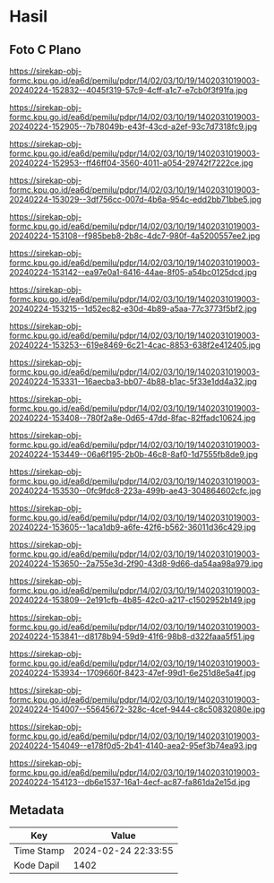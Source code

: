 # Hasil

## Foto C Plano

https://sirekap-obj-formc.kpu.go.id/ea6d/pemilu/pdpr/14/02/03/10/19/1402031019003-20240224-152832--4045f319-57c9-4cff-a1c7-e7cb0f3f91fa.jpg

https://sirekap-obj-formc.kpu.go.id/ea6d/pemilu/pdpr/14/02/03/10/19/1402031019003-20240224-152905--7b78049b-e43f-43cd-a2ef-93c7d7318fc9.jpg

https://sirekap-obj-formc.kpu.go.id/ea6d/pemilu/pdpr/14/02/03/10/19/1402031019003-20240224-152953--ff46ff04-3560-4011-a054-29742f7222ce.jpg

https://sirekap-obj-formc.kpu.go.id/ea6d/pemilu/pdpr/14/02/03/10/19/1402031019003-20240224-153029--3df756cc-007d-4b6a-954c-edd2bb71bbe5.jpg

https://sirekap-obj-formc.kpu.go.id/ea6d/pemilu/pdpr/14/02/03/10/19/1402031019003-20240224-153108--f985beb8-2b8c-4dc7-980f-4a5200557ee2.jpg

https://sirekap-obj-formc.kpu.go.id/ea6d/pemilu/pdpr/14/02/03/10/19/1402031019003-20240224-153142--ea97e0a1-6416-44ae-8f05-a54bc0125dcd.jpg

https://sirekap-obj-formc.kpu.go.id/ea6d/pemilu/pdpr/14/02/03/10/19/1402031019003-20240224-153215--1d52ec82-e30d-4b89-a5aa-77c3773f5bf2.jpg

https://sirekap-obj-formc.kpu.go.id/ea6d/pemilu/pdpr/14/02/03/10/19/1402031019003-20240224-153253--619e8469-6c21-4cac-8853-638f2e412405.jpg

https://sirekap-obj-formc.kpu.go.id/ea6d/pemilu/pdpr/14/02/03/10/19/1402031019003-20240224-153331--16aecba3-bb07-4b88-b1ac-5f33e1dd4a32.jpg

https://sirekap-obj-formc.kpu.go.id/ea6d/pemilu/pdpr/14/02/03/10/19/1402031019003-20240224-153408--780f2a8e-0d65-47dd-8fac-82ffadc10624.jpg

https://sirekap-obj-formc.kpu.go.id/ea6d/pemilu/pdpr/14/02/03/10/19/1402031019003-20240224-153449--06a6f195-2b0b-46c8-8af0-1d7555fb8de9.jpg

https://sirekap-obj-formc.kpu.go.id/ea6d/pemilu/pdpr/14/02/03/10/19/1402031019003-20240224-153530--0fc9fdc8-223a-499b-ae43-304864602cfc.jpg

https://sirekap-obj-formc.kpu.go.id/ea6d/pemilu/pdpr/14/02/03/10/19/1402031019003-20240224-153605--1aca1db9-a6fe-42f6-b562-36011d36c429.jpg

https://sirekap-obj-formc.kpu.go.id/ea6d/pemilu/pdpr/14/02/03/10/19/1402031019003-20240224-153650--2a755e3d-2f90-43d8-9d66-da54aa98a979.jpg

https://sirekap-obj-formc.kpu.go.id/ea6d/pemilu/pdpr/14/02/03/10/19/1402031019003-20240224-153809--2e191cfb-4b85-42c0-a217-c1502952b149.jpg

https://sirekap-obj-formc.kpu.go.id/ea6d/pemilu/pdpr/14/02/03/10/19/1402031019003-20240224-153841--d8178b94-59d9-41f6-98b8-d322faaa5f51.jpg

https://sirekap-obj-formc.kpu.go.id/ea6d/pemilu/pdpr/14/02/03/10/19/1402031019003-20240224-153934--1709660f-8423-47ef-99d1-6e251d8e5a4f.jpg

https://sirekap-obj-formc.kpu.go.id/ea6d/pemilu/pdpr/14/02/03/10/19/1402031019003-20240224-154007--55645672-328c-4cef-9444-c8c50832080e.jpg

https://sirekap-obj-formc.kpu.go.id/ea6d/pemilu/pdpr/14/02/03/10/19/1402031019003-20240224-154049--e178f0d5-2b41-4140-aea2-95ef3b74ea93.jpg

https://sirekap-obj-formc.kpu.go.id/ea6d/pemilu/pdpr/14/02/03/10/19/1402031019003-20240224-154123--db6e1537-16a1-4ecf-ac87-fa861da2e15d.jpg


## Metadata

| Key        | Value               |
| ---------- | ------------------- |
| Time Stamp | 2024-02-24 22:33:55 |
| Kode Dapil | 1402                |



